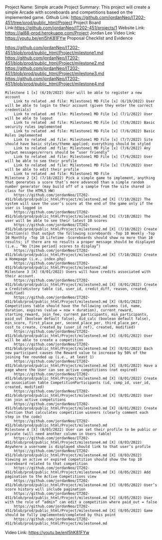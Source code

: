 Project Name: Simple arcade
Project Summary: This project will create a simple Arcade with scoreboards and competitions based on the implemented game.
Github Link: https://github.com/jordanNeo/IT202-451/tree/prod/public_html/Project
Project Board Link:https://github.com/jordanNeo/IT202-451/projects/1
Website Link: https://jal88-prod.herokuapp.com/Project
Jordan Lee
Video Link: https://youtu.be/enI5hK81FYw
Proposal Checklist and Evidence

https://github.com/jordanNeo/IT202-451/blob/prod/public_html/Project/milestone1.md https://github.com/jordanNeo/IT202-451/blob/prod/public_html/Project/milestone2.md https://github.com/jordanNeo/IT202-451/blob/prod/public_html/Project/milestone3.md https://github.com/jordanNeo/IT202-451/blob/prod/public_html/Project/milestone4.md

    Milestone 1 [x] (6/19/2022) User will be able to register a new account
        Link to related .md file: Milestone1 MD File [x] (6/19/2022) User will be able to login to their account (given they enter the correct credentials)
        Link to related .md file: Milestone1 MD File [x] (7/1/2022) User will be able to logout
        Link to related .md file: Milestone1 MD File [x] (7/6/2022) Basic security rules implemented
        Link to related .md file: Milestone1 MD File [x] (7/6/2022) Basic Roles implemented
        Link to related .md file: Milestone1 MD File [x] (7/7/2022) Site should have basic styles/theme applied; everything should be styled
        Link to related .md file: Milestone1 MD File [x] (7/6/2022) Any output messages/errors should be “user friendly”
        Link to related .md file: Milestone1 MD File [x] (7/6/2022) User will be able to see their profile
        Link to related .md file: Milestone1 MD File [x] (7/6/2022) User will be able to edit their profile
        Link to related .md file: Milestone1 MD File
    Milestone 2 [X] (7/18/2022) Pick a simple game to implement, anything that generates a score that’s more advanced than a simple random number generator (may build off of a sample from the site shared in class for the HTML5 HW)
        https://github.com/jordanNeo/IT202-451/blob/prod/public_html/Project/milestone2.md [X] (7/18/2022) The system will save the user’s score at the end of the game only if the user is logged in
        https://github.com/jordanNeo/IT202-451/blob/prod/public_html/Project/milestone2.md [X] (7/18/2022) The user will be able to see their latest 10 scores
        https://github.com/jordanNeo/IT202-451/blob/prod/public_html/Project/milestone2.md [X] (7/18/2022) Create function(s) that output the following scoreboards -Top 10 Weekly -Top 10 Monthly -Top 10 Lifetime -Scoreboards should show no more than 10 results; if there are no results a proper message should be displayed (i.e., “No [time period] scores to display”)
        https://github.com/jordanNeo/IT202-451/blob/prod/public_html/Project/milestone2.md [X] (7/18/2022) Create a Homepage (i.e., index.php)
        https://github.com/jordanNeo/IT202-451/blob/prod/public_html/Project/milestone2.md
    Milestone 3 [X] (8/01/2022) Users will have credits associated with their account.
        https://github.com/jordanNeo/IT202-451/blob/prod/public_html/Project/milestone3.md [X] (8/01/2022) Create a CreditsHistory table (id, user_id, credit_diff, reason, created, modified)
        https://github.com/jordanNeo/IT202-451/blob/prod/public_html/Project/milestone3.md [X] (8/01/2022) Competitions table should have the following columns (id, name, duration, expires (value = now + duration), current_reward, starting_reward, join_fee, current_participants, min_participants, paid_out (boolean default false), did_calc (boolean default false), min_score, first_place_per, second_place_per, third_place_per, cost_to_create, created_by (user_id ref), created, modified)
        https://github.com/jordanNeo/IT202-451/blob/prod/public_html/Project/milestone3.md [X] (8/01/2022) User will be able to create a competition
        https://github.com/jordanNeo/IT202-451/blob/prod/public_html/Project/milestone3.md [X] (8/01/2022) Each new participant causes the Reward value to increase by 50% of the joining fee rounded up (i.e., at least 1)
        https://github.com/jordanNeo/IT202-451/blob/prod/public_html/Project/milestone3.md [X] (8/01/2022) Have a page where the User can see active competitions (not expired)
        https://github.com/jordanNeo/IT202-451/blob/prod/public_html/Project/milestone3.md [X] (8/01/2022) Create an association table CompetitionParticipants (id, comp_id, user_id, created, modified)
        https://github.com/jordanNeo/IT202-451/blob/prod/public_html/Project/milestone3.md [X] (8/01/2022) User can join active competitions
        https://github.com/jordanNeo/IT202-451/blob/prod/public_html/Project/milestone3.md [X] (8/01/2022) Create function that calculates competition winners (clearly comment each step in the code)
        https://github.com/jordanNeo/IT202-451/blob/prod/public_html/Project/milestone3.md
    Milestone 4 [X] (8/03/2022) User can set their profile to be public or private (will need another column in Users table)
        https://github.com/jordanNeo/IT202-451/blob/prod/public_html/Project/milestone4.md [X] (8/03/2022) Anywhere a username is displayed should link to that user’s profile
        https://github.com/jordanNeo/IT202-451/blob/prod/public_html/Project/milestone4.md [X] (8/03/2022) Viewing an active or expired competition should show the top 10 scoreboard related to that competition
        https://github.com/jordanNeo/IT202-451/blob/prod/public_html/Project/milestone4.md [X] (8/05/2022) Add pagination to the Active Competitions view
        https://github.com/jordanNeo/IT202-451/blob/prod/public_html/Project/milestone4.md [X] (8/05/2022) User’s score history will include pagination
        https://github.com/jordanNeo/IT202-451/blob/prod/public_html/Project/milestone4.md [X] (8/05/2022) User with the role of “admin” can edit a competition where paid_out = false
        https://github.com/jordanNeo/IT202-451/blob/prod/public_html/Project/milestone4.md [X] (8/05/2022) Game should be fully implemented/completed by this point
        https://github.com/jordanNeo/IT202-451/blob/prod/public_html/Project/milestone4.md

Video Link: https://youtu.be/enI5hK81FYw

